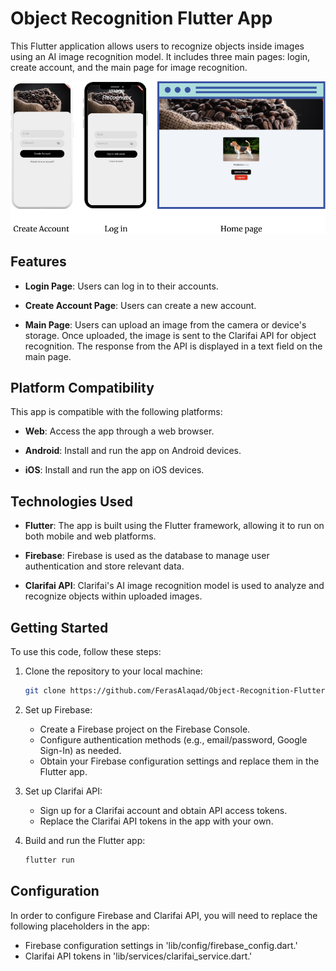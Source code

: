 # Object Recognition Flutter App

This Flutter application allows users to recognize objects inside images using an AI image recognition model. It includes three main pages: login, create account, and the main page for image recognition.

![App Screenshots](/screenshots/1.png)

## Features

- **Login Page**: Users can log in to their accounts.

- **Create Account Page**: Users can create a new account.

- **Main Page**: Users can upload an image from the camera or device's storage. Once uploaded, the image is sent to the Clarifai API for object recognition. The response from the API is displayed in a text field on the main page.

## Platform Compatibility

This app is compatible with the following platforms:

- **Web**: Access the app through a web browser.

- **Android**: Install and run the app on Android devices.

- **iOS**: Install and run the app on iOS devices.

## Technologies Used

- **Flutter**: The app is built using the Flutter framework, allowing it to run on both mobile and web platforms.

- **Firebase**: Firebase is used as the database to manage user authentication and store relevant data.

- **Clarifai API**: Clarifai's AI image recognition model is used to analyze and recognize objects within uploaded images.

## Getting Started

To use this code, follow these steps:

1. Clone the repository to your local machine:

   ```bash
   git clone https://github.com/FerasAlaqad/Object-Recognition-Flutter-App.git
2. Set up Firebase:
    - Create a Firebase project on the Firebase Console.
    - Configure authentication methods (e.g., email/password, Google Sign-In) as needed.
    - Obtain your Firebase configuration settings and replace them in the Flutter app.
3. Set up Clarifai API:
    - Sign up for a Clarifai account and obtain API access tokens.
    - Replace the Clarifai API tokens in the app with your own.
4. Build and run the Flutter app:
  
   ```bash
   flutter run
## Configuration

In order to configure Firebase and Clarifai API, you will need to replace the following placeholders in the app:

  - Firebase configuration settings in 'lib/config/firebase_config.dart.'
  - Clarifai API tokens in 'lib/services/clarifai_service.dart.'

